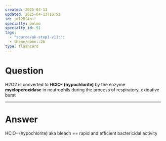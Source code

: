 ```yaml
---
created: 2025-04-13
updated: 2025-04-13T10:52
id: i>I2B(4o~!
specialty: pulmo
specialty_id: 91
tags:
  - "source/ak-step1-v11:": 
  - theme/nbme::26
type: flashcard
---
```


# Question
H2O2 is converted to **HClO- (hypochlorite)** by the enzyme **myeloperoxidase** in neutrophils during the process of respiratory, oxidative burst

---

# Answer
HClO- (hypochlorite) aka bleach == rapid and efficient bactericidal activity